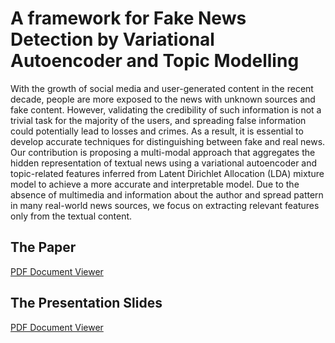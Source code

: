 # A framework for Fake News Detection by Variational Autoencoder and Topic Modelling

With the growth of social media and user-generated content in the recent decade, people are more exposed to the news with unknown sources and fake content. However, validating the credibility of such information is not a trivial task for the majority of the users, and spreading false information could potentially lead to losses and crimes. As a result, it is essential to develop accurate techniques for distinguishing between fake and real news. Our contribution is proposing a multi-modal approach that aggregates the hidden representation of textual news using a variational autoencoder and topic-related features inferred from Latent Dirichlet Allocation (LDA) mixture model to achieve a more accurate and interpretable model. Due to the absence of multimedia and information about the author and spread pattern in many real-world news sources, we focus on extracting relevant features only from the textual content.

<!-- **Requirements Installation Guide**

Python 3.6

\# gensim (3.8.3) or older

conda install -c anaconda gensim

\# tensorflow (2.4.1)

conda create -n tf tensorflow

conda activate tf

\#or 

conda create -n tf-gpu tensorflow-gpu

conda activate tf-gpu

\# keras (2.4.3)

conda install -c conda-forge keras

\# wordcloud

conda install -c conda-forge wordcloud

\# nltk 3.5

conda install -c anaconda nltk

\# sklearn

pip3 install -U scikit-learn

\# langdetect (1.0.8)

pip3 install --user langdetect

\# pandas

conda install -c anaconda pandas

**Command line**

python3 main.py -f <main folder address for saving the variables> -d <dataset name: 'Twitter' or 'ISOT'> -a <top folder of dataset address containing ISOT and Twitter folders> -e <#epochs> -t <#topics> -i <#iterations> -l <#latent features>

-f and -d and -a are mandatory-->
 
## The Paper
<a href="https://github.com/majfeizatgmaildotcom/Fake-News-Detection/blob/f00008572eb703289202ab98f67cf1f2ae9c46c8/Fake%20News%20Detection%20by%20Variational%20Autoencoder%20Paper.pdf">PDF Document Viewer</a>
<br>

## The Presentation Slides
<a href="https://github.com/majfeizatgmaildotcom/Fake-News-Detection/blob/d89372cbc4ae3038a03d0ae0905779a7ffcae1d1/Big%20Data%20Final%20Presentation.pdf">PDF Document Viewer</a>
